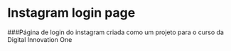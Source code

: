 # Instagram login page

###Página de login do instagram criada como um projeto para o curso da Digital Innovation One
